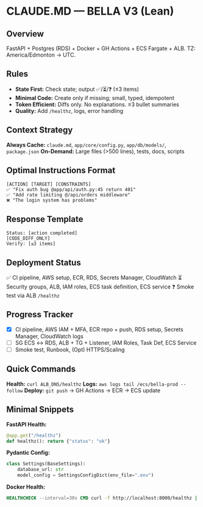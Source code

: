 # CLAUDE.MD — BELLA V3 (Lean)

## Overview
FastAPI + Postgres (RDS) + Docker + GH Actions + ECS Fargate + ALB. TZ: America/Edmonton → UTC.

## Rules
- **State First:** Check state; output ✅/⏳/❓ (≤3 items)
- **Minimal Code:** Create only if missing; small, typed, idempotent
- **Token Efficient:** Diffs only. No explanations. ≤3 bullet summaries
- **Quality:** Add `/healthz`, logs, error handling

## Context Strategy
**Always Cache:** `claude.md`, `app/core/config.py`, `app/db/models/`, `package.json`
**On-Demand:** Large files (>500 lines), tests, docs, scripts

## Optimal Instructions Format
```
[ACTION] [TARGET] [CONSTRAINTS]
✅ "Fix auth bug @app/api/auth.py:45 return 401"
✅ "Add rate limiting @/api/orders middleware"
❌ "The login system has problems"
```

## Response Template
```
Status: [action completed]
[CODE_DIFF_ONLY]
Verify: [≤3 items]
```

## Deployment Status
✅ CI pipeline, AWS setup, ECR, RDS, Secrets Manager, CloudWatch
⏳ Security groups, ALB, IAM roles, ECS task definition, ECS service
❓ Smoke test via ALB `/healthz`

## Progress Tracker
- [x] CI pipeline, AWS IAM + MFA, ECR repo + push, RDS setup, Secrets Manager, CloudWatch logs
- [ ] SG ECS ↔ RDS, ALB + TG + Listener, IAM Roles, Task Def, ECS Service
- [ ] Smoke test, Runbook, (Opt) HTTPS/Scaling

## Quick Commands
**Health:** `curl ALB_DNS/healthz`
**Logs:** `aws logs tail /ecs/bella-prod --follow`
**Deploy:** `git push` → GH Actions → ECR → ECS update

## Minimal Snippets
**FastAPI Health:**
```python
@app.get("/healthz")
def healthz(): return {"status": "ok"}
```

**Pydantic Config:**
```python
class Settings(BaseSettings):
    database_url: str
    model_config = SettingsConfigDict(env_file=".env")
```

**Docker Health:**
```dockerfile
HEALTHCHECK --interval=30s CMD curl -f http://localhost:8000/healthz || exit 1
```